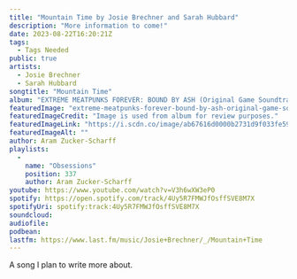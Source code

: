 ```yaml
---
title: "Mountain Time by Josie Brechner and Sarah Hubbard"
description: "More information to come!"
date: 2023-08-22T16:20:21Z
tags:
  - Tags Needed
public: true
artists:
  - Josie Brechner
  - Sarah Hubbard
songtitle: "Mountain Time"
album: "EXTREME MEATPUNKS FOREVER: BOUND BY ASH (Original Game Soundtrack)"
featuredImage: "extreme-meatpunks-forever-bound-by-ash-original-game-soundtrack.jpeg"
featuredImageCredit: "Image is used from album for review purposes."
featuredImageLink: "https://i.scdn.co/image/ab67616d0000b2731d9f033fe5961c7d4dbfdf45"
featuredImageAlt: ""
author: Aram Zucker-Scharff
playlists:
  -
    name: "Obsessions"
    position: 337
    author: Aram Zucker-Scharff
youtube: https://www.youtube.com/watch?v=V3h6wXW3eP0
spotify: https://open.spotify.com/track/4Uy5R7FMWJfOsffSVE8M7X
spotifyUri: spotify:track:4Uy5R7FMWJfOsffSVE8M7X
soundcloud:
audiofile:
podbean:
lastfm: https://www.last.fm/music/Josie+Brechner/_/Mountain+Time
---
```


A song I plan to write more about.
		
